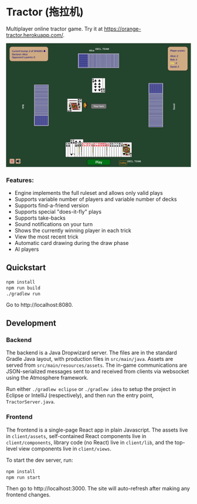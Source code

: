 # Tractor (拖拉机)

Multiplayer online tractor game. Try it at https://orange-tractor.herokuapp.com/.

![Screenshot](screenshot.png)

### Features:

- Engine implements the full ruleset and allows only valid plays
- Supports variable number of players and variable number of decks
- Supports find-a-friend version
- Supports special "does-it-fly" plays
- Supports take-backs
- Sound notifications on your turn
- Shows the currently winning player in each trick
- View the most recent trick
- Automatic card drawing during the draw phase
- AI players

## Quickstart

    npm install
    npm run build
    ./gradlew run

Go to http://localhost:8080.

## Development

### Backend

The backend is a Java Dropwizard server. The files are in the standard Gradle Java layout, with production files in `src/main/java`. Assets are served from `src/main/resources/assets`. The in-game communications are JSON-serialized messages sent to and received from clients via websocket using the Atmosphere framework.

Run either `./gradlew eclipse` or `./gradlew idea` to setup the project in Eclipse or IntelliJ (respectively), and then run the entry point, `TractorServer.java`.

### Frontend

The frontend is a single-page React app in plain Javascript. The assets live in `client/assets`, self-contained React components live in `client/components`, library code (no React) live in `client/lib`, and the top-level view components live in `client/views`.

To start the dev server, run:

    npm install
    npm run start

Then go to http://localhost:3000. The site will auto-refresh after making any frontend changes.

